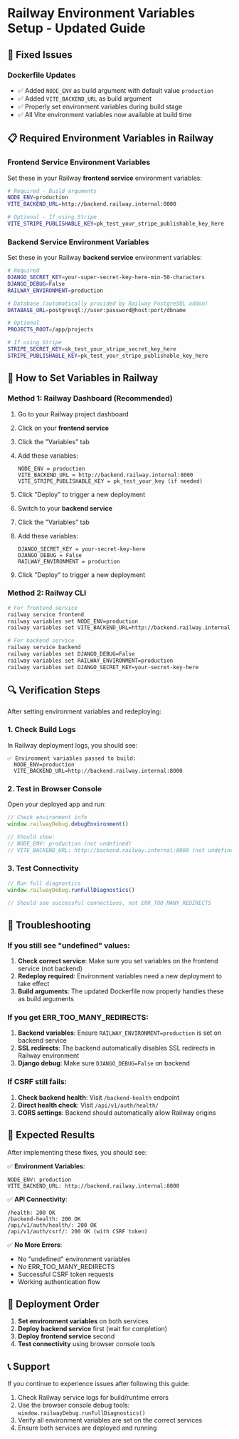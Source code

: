 # Railway Environment Variables Setup - Updated Guide

## 🔧 Fixed Issues

### Dockerfile Updates
- ✅ Added `NODE_ENV` as build argument with default value `production`
- ✅ Added `VITE_BACKEND_URL` as build argument
- ✅ Properly set environment variables during build stage
- ✅ All Vite environment variables now available at build time

## 📋 Required Environment Variables in Railway

### Frontend Service Environment Variables
Set these in your Railway **frontend service** environment variables:

```bash
# Required - Build arguments
NODE_ENV=production
VITE_BACKEND_URL=http://backend.railway.internal:8000

# Optional - If using Stripe
VITE_STRIPE_PUBLISHABLE_KEY=pk_test_your_stripe_publishable_key_here
```

### Backend Service Environment Variables  
Set these in your Railway **backend service** environment variables:

```bash
# Required
DJANGO_SECRET_KEY=your-super-secret-key-here-min-50-characters
DJANGO_DEBUG=False
RAILWAY_ENVIRONMENT=production

# Database (automatically provided by Railway PostgreSQL addon)
DATABASE_URL=postgresql://user:password@host:port/dbname

# Optional
PROJECTS_ROOT=/app/projects

# If using Stripe
STRIPE_SECRET_KEY=sk_test_your_stripe_secret_key_here
STRIPE_PUBLISHABLE_KEY=pk_test_your_stripe_publishable_key_here
```

## 🚂 How to Set Variables in Railway

### Method 1: Railway Dashboard (Recommended)
1. Go to your Railway project dashboard
2. Click on your **frontend service**
3. Click the "Variables" tab
4. Add these variables:
   ```
   NODE_ENV = production
   VITE_BACKEND_URL = http://backend.railway.internal:8000
   VITE_STRIPE_PUBLISHABLE_KEY = pk_test_your_key (if needed)
   ```
5. Click "Deploy" to trigger a new deployment

6. Switch to your **backend service**
7. Click the "Variables" tab  
8. Add these variables:
   ```
   DJANGO_SECRET_KEY = your-secret-key-here
   DJANGO_DEBUG = False
   RAILWAY_ENVIRONMENT = production
   ```
9. Click "Deploy" to trigger a new deployment

### Method 2: Railway CLI
```bash
# For frontend service
railway service frontend
railway variables set NODE_ENV=production
railway variables set VITE_BACKEND_URL=http://backend.railway.internal:8000

# For backend service  
railway service backend
railway variables set DJANGO_DEBUG=False
railway variables set RAILWAY_ENVIRONMENT=production
railway variables set DJANGO_SECRET_KEY=your-secret-key-here
```

## 🔍 Verification Steps

After setting environment variables and redeploying:

### 1. Check Build Logs
In Railway deployment logs, you should see:
```
✅ Environment variables passed to build:
  NODE_ENV=production
  VITE_BACKEND_URL=http://backend.railway.internal:8000
```

### 2. Test in Browser Console
Open your deployed app and run:
```javascript
// Check environment info
window.railwayDebug.debugEnvironment()

// Should show:
// NODE_ENV: production (not undefined)
// VITE_BACKEND_URL: http://backend.railway.internal:8000 (not undefined)
```

### 3. Test Connectivity
```javascript
// Run full diagnostics
window.railwayDebug.runFullDiagnostics()

// Should see successful connections, not ERR_TOO_MANY_REDIRECTS
```

## 🐛 Troubleshooting

### If you still see "undefined" values:
1. **Check correct service**: Make sure you set variables on the frontend service (not backend)
2. **Redeploy required**: Environment variables need a new deployment to take effect
3. **Build arguments**: The updated Dockerfile now properly handles these as build arguments

### If you get ERR_TOO_MANY_REDIRECTS:
1. **Backend variables**: Ensure `RAILWAY_ENVIRONMENT=production` is set on backend service
2. **SSL redirects**: The backend automatically disables SSL redirects in Railway environment
3. **Django debug**: Make sure `DJANGO_DEBUG=False` on backend

### If CSRF still fails:
1. **Check backend health**: Visit `/backend-health` endpoint
2. **Direct health check**: Visit `/api/v1/auth/health/`
3. **CORS settings**: Backend should automatically allow Railway origins

## 🎯 Expected Results

After implementing these fixes, you should see:

✅ **Environment Variables**:
```
NODE_ENV: production
VITE_BACKEND_URL: http://backend.railway.internal:8000
```

✅ **API Connectivity**:
```
/health: 200 OK
/backend-health: 200 OK  
/api/v1/auth/health/: 200 OK
/api/v1/auth/csrf/: 200 OK (with CSRF token)
```

✅ **No More Errors**:
- No "undefined" environment variables
- No ERR_TOO_MANY_REDIRECTS
- Successful CSRF token requests
- Working authentication flow

## 🔄 Deployment Order

1. **Set environment variables** on both services
2. **Deploy backend service** first (wait for completion)
3. **Deploy frontend service** second
4. **Test connectivity** using browser console tools

## 📞 Support

If you continue to experience issues after following this guide:
1. Check Railway service logs for build/runtime errors
2. Use the browser console debug tools: `window.railwayDebug.runFullDiagnostics()`
3. Verify all environment variables are set on the correct services
4. Ensure both services are deployed and running 